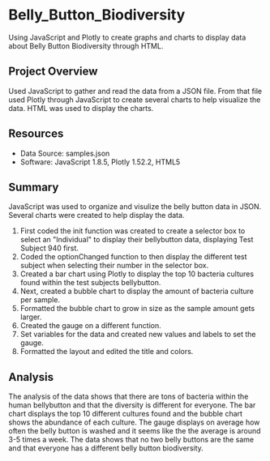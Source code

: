 # Belly_Button_Biodiversity
Using JavaScript and Plotly to create graphs and charts to display data about Belly Button Biodiversity through HTML.

## Project Overview 
Used JavaScript to gather and read the data from a JSON file. From that file used Plotly through JavaScript to create several charts to help visualize the data. HTML was used to display the charts.

## Resources
- Data Source: samples.json
- Software: JavaScript 1.8.5, Plotly 1.52.2, HTML5 

## Summary
JavaScript was used to organize and visulize the belly button data in JSON. Several charts were created to help display the data.

1. First coded the init function was created to create a selector box to select an "Individual" to display their bellybutton data, displaying Test Subject 940 first.
2. Coded the optionChanged function to then display the different test subject when selecting their number in the selector box.
3. Created a bar chart using Plotly to display the top 10 bacteria cultures found within the test subjects bellybutton.
4. Next, created a bubble chart to display the amount of bacteria culture per sample. 
5. Formatted the bubble chart to grow in size as the sample amount gets larger.
6. Created the gauge on a different function.
7. Set variables for the data and created new values and labels to set the gauge.
8. Formatted the layout and edited the title and colors. 

## Analysis 
The analysis of the data shows that there are tons of bacteria within the human bellybutton and that the diversity is different for everyone. The bar chart displays the top 10 different cultures found and the bubble chart shows the abundance of each culture. The gauge displays on average how often the belly button is washed and it seems like the the average is around 3-5 times a week. The data shows that no two belly buttons are the same and that everyone has a different belly button biodiversity.